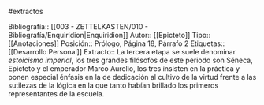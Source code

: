 #extractos 

Bibliografía:: [[003 - ZETTELKASTEN/010 - Bibliografía/Enquiridion|Enquiridion]]
Autor:: [[Epicteto]]
Tipo:: [[Anotaciones]]
Posición:: Prólogo, Página 18, Párrafo 2
Etiquetas:: [[Desarrollo Personal]]
Extracto:: La tercera etapa se suele denominar *estoicismo imperial*, los tres grandes filósofos de este periodo son Séneca, Epicteto y el emperador Marco Aurelio, los tres insisten en la práctica y ponen especial énfasis en la de dedicación al cultivo de la virtud frente a las sutilezas de la lógica en la que tanto habían brillado los primeros representantes de la escuela.
